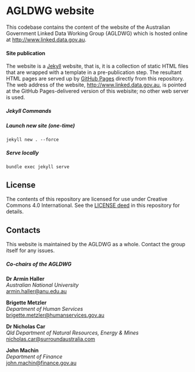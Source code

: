 # AGLDWG website
This codebase contains the content of the website of the Australian Government Linked Data Working Group (AGLDWG) which is hosted online at <http://www.linked.data.gov.au>.

#### Site publication
The website is a [Jekyll](https://jekyllrb.com/) website, that is, it is a collection of static HTML files that are wrapped with a template in a pre-publication step. The resultant HTML pages are served up by [GitHub Pages](https://pages.github.com/) directly from this repository. The web address of the website, <http://www.linked.data.gov.au>, is pointed at the GitHub Pages-delivered version of this webisite; no other web server is used.

##### Jekyll Commands
##### Launch new site (one-time)
`jekyll new . --force`

##### Serve locally
`bundle exec jekyll serve`


## License
The contents of this repository are licensed for use under Creative Commons 4.0 International. See the [LICENSE deed](LICENSE) in this repository for details.


## Contacts
This website is maintained by the AGLDWG as a whole. Contact the group itself for any issues.

##### Co-chairs of the AGLDWG

**Dr Armin Haller**  
*Australian National University*  
<armin.haller@anu.edu.au>  

**Brigette Metzler**  
*Department of Human Services*  
<brigette.metzler@humanservices.gov.au>  

**Dr Nicholas Car**  
*Qld Department of Natural Resources, Energy & Mines*  
<nicholas.car@surroundaustralia.com>  

**John Machin**  
*Department of Finance*  
<john.machin@finance.gov.au> 
